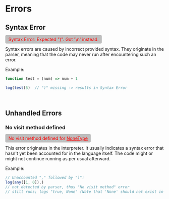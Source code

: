 # Errors
## Syntax Error
<span style="color: red; background-color: #00000040; padding: 5px 10px; border-radius: 4px;">
Syntax Error: Expected ")". Got '\n' instead.
</span>

Syntax errors are caused by incorrect provided syntax.
They originate in the parser, meaning that the code may never run after encountering such an error.

Example:
```js
function test = (num) => num + 1

log(test(5)  // ")" missing -> results in Syntax Error
```
<br>

## Unhandled Errors
### No visit method defined
<span style="color: red; background-color: #00000040; padding: 5px 10px; border-radius: 4px;">
No visit method defined for <u>NoneType</u>
</span>

This error originates in the interpreter.
It usually indicates a syntax error that hasn't
yet been accounted for in the language itself.
The code might or might not continue running as per usual afterward.

Example:
```js
// Unaccounted "," followed by ")":
log(any([1, 0]),)
// not detected by parser, thus "No visit method" error
// still runs; logs "true, None" (Note that 'None' should not exist in mcs)
```
<br>
